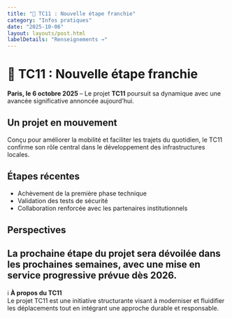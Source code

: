```yaml
---
title: "🚆 TC11 : Nouvelle étape franchie"
category: "Infos pratiques"
date: "2025-10-06"
layout: layouts/post.html
labelDetails: "Renseignements →"
---
```

# 🚆 TC11 : Nouvelle étape franchie
**Paris, le 6 octobre 2025** – Le projet **TC11** poursuit sa dynamique avec une avancée significative annoncée aujourd’hui.  
## Un projet en mouvement
Conçu pour améliorer la mobilité et faciliter les trajets du quotidien, le TC11 confirme son rôle central dans le développement des infrastructures locales.  
## Étapes récentes
- Achèvement de la première phase technique  
- Validation des tests de sécurité  
- Collaboration renforcée avec les partenaires institutionnels  
## Perspectives
La prochaine étape du projet sera dévoilée dans les prochaines semaines, avec une mise en service progressive prévue dès 2026.  
---
ℹ️ **À propos du TC11**  
Le projet TC11 est une initiative structurante visant à moderniser et fluidifier les déplacements tout en intégrant une approche durable et responsable.
